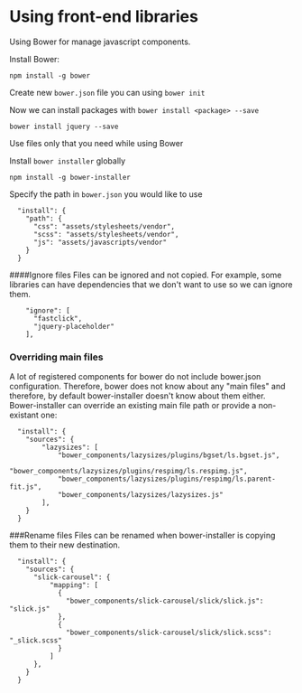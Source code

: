 # Using front-end libraries

Using Bower for manage javascript components.

Install Bower: 

```
npm install -g bower
```

Create new `bower.json` file you can using `bower init`

Now we can install packages with `bower install <package> --save`

```
bower install jquery --save
```

Use files only that you need while using Bower

Install `bower installer` globally

```
npm install -g bower-installer
```

Specify the path in `bower.json` you would like to use

```
  "install": {
    "path": {
      "css": "assets/stylesheets/vendor",
      "scss": "assets/stylesheets/vendor",
      "js": "assets/javascripts/vendor"
    }
  }
```
####Ignore files
Files can be ignored and not copied. For example, some libraries can have dependencies that we don't want to use so we can ignore them.

```
    "ignore": [
      "fastclick",
      "jquery-placeholder"
    ],
```
### Overriding main files
A lot of registered components for bower do not include bower.json configuration. Therefore, bower does not know about any "main files" and therefore, by default bower-installer doesn't know about them either. Bower-installer can override an existing main file path or provide a non-existant one:

```
  "install": {
    "sources": {
        "lazysizes": [
            "bower_components/lazysizes/plugins/bgset/ls.bgset.js",
            "bower_components/lazysizes/plugins/respimg/ls.respimg.js",
            "bower_components/lazysizes/plugins/respimg/ls.parent-fit.js",
            "bower_components/lazysizes/lazysizes.js"
        ],
    }
  }
```
###Rename files
Files can be renamed when bower-installer is copying them to their new destination.

```
  "install": {
    "sources": {
      "slick-carousel": {
          "mapping": [
            {
              "bower_components/slick-carousel/slick/slick.js": "slick.js"
            },
            {
              "bower_components/slick-carousel/slick/slick.scss": "_slick.scss"
            }
          ]
      },
    }
  }
```
